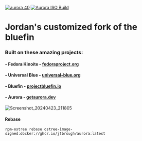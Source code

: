[![aurora 40](https://github.com/jtbrough/bluefin/actions/workflows/build-40-aurora.yml/badge.svg)](https://github.com/jtbrough/bluefin/actions/workflows/build-40-aurora.yml) 
[![Aurora ISO Build](https://github.com/jtbrough/bluefin/actions/workflows/build-aurora-iso.yml/badge.svg)](https://github.com/jtbrough/bluefin/actions/workflows/build-aurora-iso.yml)

# Jordan's customized fork of the bluefin

### Built on these amazing projects:

#### - Fedora Kinoite - [fedoraproject.org](https://fedoraproject.org/atomic-desktops/kinoite/)

#### - Universal Blue - [universal-blue.org](https://universal-blue.org/)

#### - Bluefin - [projectbluefin.io](https://projectbluefin.io)

#### - Aurora - [getaurora.dev](https://getaurora.dev)

![Screenshot_20240423_211805](https://github.com/ublue-os/bluefin/assets/40402114/1bea1ed8-d97a-402a-957b-e0f338d38230)


#### Rebase
```
rpm-ostree rebase ostree-image-signed:docker://ghcr.io/jtbrough/aurora:latest
```
